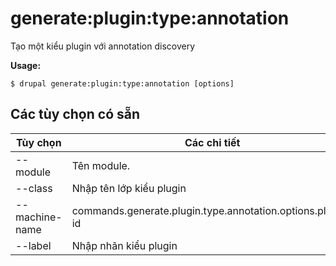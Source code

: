 # generate:plugin:type:annotation
Tạo một kiểu plugin với annotation discovery

**Usage:**
```
$ drupal generate:plugin:type:annotation [options] 
```

## Các tùy chọn có sẵn
Tùy chọn | Các chi tiết
-------|-------------
--module | Tên module.
--class | Nhập tên lớp kiểu plugin
--machine-name | commands.generate.plugin.type.annotation.options.plugin-id
--label | Nhập nhãn kiểu plugin
